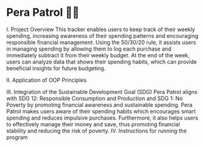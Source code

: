 # Pera Patrol 💸🧾

I. Project Overview
This tracker enables users to keep track of their weekly spending, increasing awareness of their spending patterns and encouraging responsible financial management. Using the 50/30/20 rule, it assists users in managing spending by allowing them to log each purchase and immediately subtract it from their weekly budget. At the end of the week, users can analyze data that shows their spending habits, which can provide beneficial insights for future budgeting.

II. Application of OOP Principles

III. Integration of the Sustainable Development Goal (SDG)
Pera Patrol aligns with SDG 12: Responsible Consumption and Production and SDG 1: No Poverty by promoting financial awareness and sustainable spending. Pera Patrol makes users aware of their spending habits which encourages smart spending and reduces impulsive purchases. Furthermore, it also helps users to effectively manage their money and save, thus promoting financial stability and reducing the risk of poverty.
IV. Instructions for running the program

